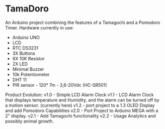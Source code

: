 # TamaDoro
An Arduino project combining the features of a Tamagochi and a Pomodoro Timer.
Hardware currently in use:
- Arduino UNO
- LCD
- RTC DS3231
- 3X Buttons
- 6X 10K Resistor
- 2X LED
- Minimal Buzzer
- 10k Potentiometer
- DHT 11
- PIR sensor - 120° 7m - 3,6-20Vdc (HC-SR501)

Product Evolution:
v1.0 - Simple LCD Alarm Clock
v1.1 - LCD Alarm Clock that displays temperature and Humidity, and the alarm can be turned off by a motion sensor. (currently here)
v1.2 - port project to a 1.3 OLED Display and add Pomodoro Capabilities
v2.0 - Port Project to Arduino MEGA with a 2" display.
v2.1 - Add Tamagochi functionality
v2.2 - Usage Analytics and possibly animal growth. 


